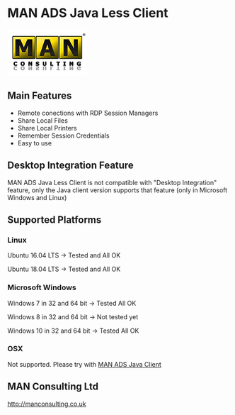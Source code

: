 # MAN ADS Java Less Client

![Man Consulting Logo](https://github.com/bacgroup/man_ovd_client/raw/develop/manconsultinglogo.png)

## Main Features

* Remote conections with RDP Session Managers
* Share Local Files
* Share Local Printers
* Remember Session Credentials
* Easy to use

## Desktop Integration Feature

MAN ADS Java Less Client is not compatible with "Desktop Integration" feature, only the Java client version supports that feature (only in Microsoft Windows and Linux)

## Supported Platforms

### Linux

Ubuntu 16.04 LTS -> Tested and All OK

Ubuntu 18.04 LTS -> Tested and All OK

### Microsoft Windows

Windows 7 in 32 and 64 bit -> Tested All OK

Windows 8 in 32 and 64 bit -> Not tested yet

Windows 10 in 32 and 64 bit -> Tested All OK

### OSX

Not supported. Please try with [MAN ADS Java Client](https://github.com/bacgroup/man_ovd_client)

## MAN Consulting Ltd

http://manconsulting.co.uk

